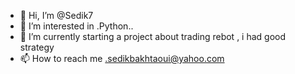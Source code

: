 - 👋 Hi, I’m @Sedik7
- 👀 I’m interested in .Python..
- 🌱 I’m currently starting a project about trading rebot , i had good strategy
- 📫 How to reach me .sedikbakhtaoui@yahoo.com

<!---
Sedik7/Sedik7 is a ✨ special ✨ repository because its `README.md` (this file) appears on your GitHub profile.
You can click the Preview link to take a look at your changes.
--->
